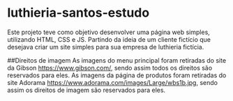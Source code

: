 # luthieria-santos-estudo
Este projeto teve como objetivo desenvolver uma página web simples, utilizando HTML, CSS e JS. Partindo da ideia de um cliente fictício que desejava criar um site simples para sua empresa de luthieria fictícia. 














##Direitos de imagem
As imagens do menu principal foram retiradas do site da Gibson https://www.gibson.com/, sendo assim todos os direitos são reservados para eles.
As imagens da página de produtos foram retiradas do site Adorama https://www.adorama.com/images/Large/wbs1b.jpg, sendo assim os direitos de imagem são reservados para eles.
